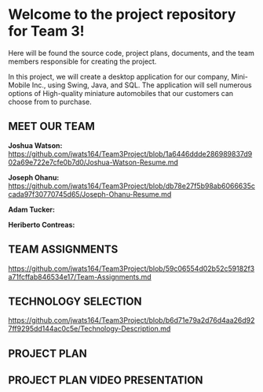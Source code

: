 # Welcome to the project repository for Team 3!

Here will be found the source code, project plans, documents, and the team members responsible for creating the project.

In this project, we will create a desktop application for our company, Mini-Mobile Inc., using Swing, Java, and SQL.
The application will sell numerous options of High-quality miniature automobiles that our customers can choose from to purchase.

## MEET OUR TEAM

**Joshua Watson:** https://github.com/jwats164/Team3Project/blob/1a6446ddde286989837d902a69e722e7cfe0b7d0/Joshua-Watson-Resume.md


**Joseph Ohanu:** https://github.com/jwats164/Team3Project/blob/db78e27f5b98ab6066635ccada97f30770745d65/Joseph-Ohanu-Resume.md


**Adam Tucker:**


**Heriberto Contreas:** 



## TEAM ASSIGNMENTS

https://github.com/jwats164/Team3Project/blob/59c06554d02b52c59182f3a71fcffab846534e17/Team-Assignments.md


## TECHNOLOGY SELECTION

https://github.com/jwats164/Team3Project/blob/b6d71e79a2d76d4aa26d927ff9295dd144ac0c5e/Technology-Description.md


## PROJECT PLAN



## PROJECT PLAN VIDEO PRESENTATION
